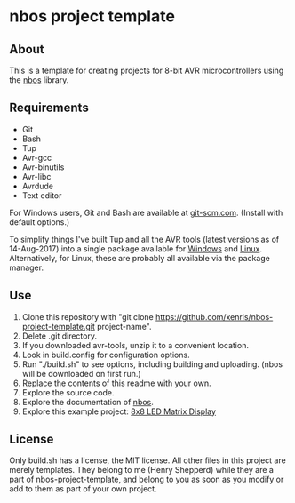 # nbos project template

## About

This is a template for creating projects for 8-bit AVR microcontrollers using the [nbos](https://github.com/xenris/nbos) library.

## Requirements

* Git
* Bash
* Tup
* Avr-gcc
* Avr-binutils
* Avr-libc
* Avrdude
* Text editor

For Windows users, Git and Bash are available at [git-scm.com](https://git-scm.com). (Install with default options.)

To simplify things I've built Tup and all the AVR tools (latest versions as of 14-Aug-2017) into a single package available for [Windows](https://drive.google.com/open?id=0BwzYmFJSZljhYTNBVzdGTUpFMDA) and [Linux](https://drive.google.com/open?id=0BwzYmFJSZljhazZpVGpjeE5mOTA). Alternatively, for Linux, these are probably all available via the package manager.

## Use

1. Clone this repository with "git clone https://github.com/xenris/nbos-project-template.git project-name".
1. Delete .git directory.
1. If you downloaded avr-tools, unzip it to a convenient location.
1. Look in build.config for configuration options.
1. Run "./build.sh" to see options, including building and uploading. (nbos will be downloaded on first run.)
1. Replace the contents of this readme with your own.
1. Explore the source code.
1. Explore the documentation of [nbos](https://github.com/xenris/nbos/blob/master/docs/index.md).
1. Explore this example project: [8x8 LED Matrix Display](https://github.com/xenris/led-matrix-display)

## License

Only build.sh has a license, the MIT license. All other files in this project
are merely templates. They belong to me (Henry Shepperd) while they are a part
of nbos-project-template, and belong to you as soon as you modify or add to
them as part of your own project.
